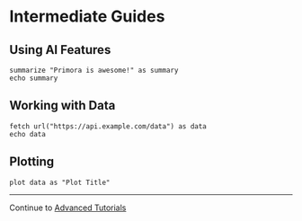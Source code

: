 # Intermediate Guides

## Using AI Features
```primora
summarize "Primora is awesome!" as summary
echo summary
```

## Working with Data
```primora
fetch url("https://api.example.com/data") as data
echo data
```

## Plotting
```primora
plot data as "Plot Title"
```

---

Continue to [Advanced Tutorials](./advanced.md)
